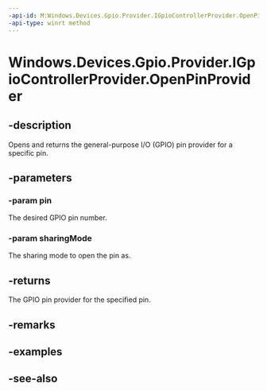 ----api-id: M:Windows.Devices.Gpio.Provider.IGpioControllerProvider.OpenPinProvider(System.Int32,Windows.Devices.Gpio.Provider.ProviderGpioSharingMode)
-api-type: winrt method
---<!-- Method syntaxpublic Windows.Devices.Gpio.Provider.IGpioPinProvider OpenPinProvider(System.Int32 pin, Windows.Devices.Gpio.Provider.ProviderGpioSharingMode sharingMode)--># Windows.Devices.Gpio.Provider.IGpioControllerProvider.OpenPinProvider## -descriptionOpens and returns the general-purpose I/O (GPIO) pin provider for a specific pin.## -parameters### -param pinThe desired GPIO pin number.### -param sharingModeThe sharing mode to open the pin as.## -returnsThe GPIO pin provider for the specified pin.## -remarks## -examples## -see-also